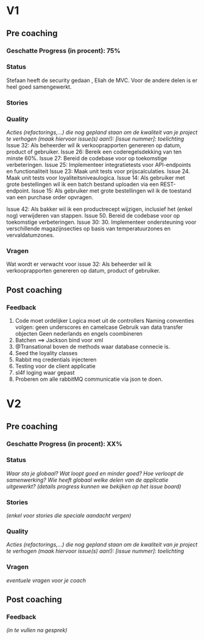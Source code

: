 # V1

## Pre coaching

### Geschatte Progress (in procent): 75%

### Status

Stefaan heeft de security gedaan , Eliah de MVC.
Voor de andere delen is er heel goed samengewerkt.


### Stories



### Quality

_Acties (refactorings,...) die nog gepland staan om de kwaliteit van je project te verhogen (maak hiervoor issue(s) aan!): [issue nummer]: toelichting_
Issue 32: Als beheerder wil ik verkooprapporten genereren op datum, product of gebruiker.
Issue 26:  Bereik een coderegelsdekking van ten minste 60%.
Issue 27:  Bereid de codebase voor op toekomstige verbeteringen.
Issue 25: Implementeer integratietests voor API-endpoints en functionaliteit
Issue 23: Maak unit tests voor prijscalculaties.
Issue 24. Maak unit tests voor loyaliteitsniveaulogica.
Issue 14: Als gebruiker met grote bestellingen wil ik een batch bestand uploaden via een REST-endpoint.
Issue 15: Als gebruiker met grote bestellingen wil ik de toestand van een purchase order opvragen.

Issue 42:  Als bakker wil ik een productrecept wijzigen, inclusief het (enkel nog) verwijderen  van stappen.
Issue 50. Bereid de codebase voor op toekomstige verbeteringen.
Issue 30: 30. Implementeer ondersteuning voor verschillende magazijnsecties op basis van temperatuurzones en vervaldatumzones.
### Vragen

Wat wordt er verwacht voor issue 32: Als beheerder wil ik verkooprapporten genereren op datum, product of gebruiker.


## Post coaching

### Feedback

1)  Code moet ordelijker
    Logica moet uit de controllers
    Naming conventies volgen: geen underscores en camelcase
    Gebruik van data transfer objecten
    Geen nederlands en engels coombineren
2)  Batchen ==> Jackson bind voor xml
3)  @Transational boven de methods waar database connecie is.
4)  Seed the loyality classes
5)  Rabbit mq credentials injecteren
6)  Testing voor de client applicatie
7)  sl4f loging waar gepast
8)  Proberen om alle rabbitMQ communicatie via json te doen.




# V2

## Pre coaching

### Geschatte Progress (in procent): XX%

### Status

_Waar sta je globaal? Wat loopt goed en minder goed? Hoe verloopt de samenwerking? Wie heeft globaal welke delen van de applicatie uitgewerkt? (details progress kunnen we bekijken op het issue board)_

### Stories

_(enkel voor stories die speciale aandacht vergen)_

### Quality

_Acties (refactorings,...) die nog gepland staan om de kwaliteit van je project te verhogen (maak hiervoor issue(s) aan!): [issue nummer]: toelichting_

### Vragen

_eventuele vragen voor je coach_

## Post coaching

### Feedback

_(in te vullen na gesprek)_